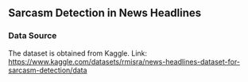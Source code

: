 ## Sarcasm Detection in News Headlines

### Data Source
The dataset is obtained from Kaggle. Link: https://www.kaggle.com/datasets/rmisra/news-headlines-dataset-for-sarcasm-detection/data
